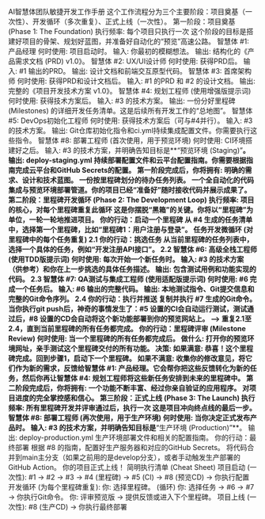 AI智慧体团队敏捷开发工作手册
这个工作流程分为三个主要阶段：项目奠基（一次性）、开发循环（多次重复）、正式上线（一次性）。
第一阶段：项目奠基 (Phase 1: The Foundation)
执行频率: 每个项目只执行一次
这个阶段的目标是搭建好项目的骨架、规划好蓝图，并准备好自动化的“预览”高速公路。
智慧体 #1: 产品经理
何时使用: 项目启动时。
输入: 你最初的模糊想法。
输出: 结构化的《产品需求文档 (PRD) v1.0》。
智慧体 #2: UX/UI设计师
何时使用: 获得PRD后。
输入: #1 输出的PRD。
输出: 设计文档和前端交互原型代码。
智慧体 #3: 首席架构师
何时使用: 获得PRD和设计文档后。
输入: #1 的PRD 和 #2 的设计文档。
输出: 完整的《项目开发技术方案 v1.0》。
智慧体 #4: 规划工程师 (使用增强版提示词)
何时使用: 获得技术方案后。
输入: #3 的技术方案。
输出: 一份分好里程碑 (Milestones) 的详细开发任务清单。这是后续所有开发工作的“总地图”。
智慧体 #5: DevOps初始化工程师
何时使用: 获得技术方案后（可与#4并行）。
输入: #3 的技术方案。
输出: Git仓库初始化指令和ci.yml持续集成配置文件。你需要执行这些指令。
智慧体 #8: 部署工程师 (首次使用，用于预览环境)
何时使用: CI环境搭建好之后。
输入: #3 的技术方案，并明确告知目标是**“预览环境 (Staging)”**。
输出: deploy-staging.yml 持续部署配置文件和云平台配置指南。你需要根据指南完成云平台和GitHub Secrets的配置。
第一阶段完成后，你将拥有:
明确的需求、设计和技术蓝图。
一份按里程碑划分的待办任务列表。
一个全自动化的代码集成与预览环境部署管道。你的项目已经“准备好”随时接收代码并展示成果了。
第二阶段：里程碑开发循环 (Phase 2: The Development Loop)
执行频率: 项目的核心，对每个里程碑重复此循环
这是你摆脱“黑箱”的关键。你将以“里程碑”为单位，一轮一轮地推进项目。
你的行动：启动一个里程碑
从 #4 生成的任务清单中，选择第一个里程碑，比如“里程碑1：用户注册与登录”。
任务开发微循环 (对里程碑中的每个任务重复)
2.1 你的行动：挑选任务
从当前里程碑的任务列表中，选择一个具体的任务，例如“开发注册API接口”。
2.2 智慧体 #6: 高级全栈工程师 (使用TDD版提示词)
何时使用: 每次开始一个新任务时。
输入: #3 的技术方案（供参考）和你在上一步挑选的具体任务描述。
输出: 包含测试用例和功能实现的代码。
2.3 智慧体 #7: QA测试与集成工程师 (使用适配版提示词)
何时使用: #6 完成一个任务后。
输入: #6 输出的完整代码。
输出: 本地测试指令、Git提交信息和完整的Git命令序列。
2.4 你的行动：执行并推送
复制并执行 #7 生成的Git命令。当你执行git push后，神奇的事情发生了：#5 设置的CI会自动运行测试，测试通过后，#8 设置的CD会自动将这个新功能部署到你的预览网站上。
--> 重复2.1至2.4，直到当前里程碑的所有任务都完成。
你的行动：里程碑评审 (Milestone Review)
何时使用: 当一个里程碑的所有任务都完成后。
做什么: 打开你的预览环境网址，亲手测试这个里程碑交付的所有功能。
决策:
如果满意: 恭喜！这个里程碑完成。回到步骤1，启动下一个里程碑。
如果不满意: 收集你的修改意见，将它们作为新的需求，反馈给智慧体 #1: 产品经理。它会帮你把这些反馈转化为新的任务，然后你再让智慧体 #4: 规划工程师将这些新任务安排到未来的里程碑中。
第二阶段完成后，你将拥有:
一个功能不断丰富、经过你亲自验证的应用程序。
对项目进度的完全掌控感和信心。
第三阶段：正式上线 (Phase 3: The Launch)
执行频率: 所有里程碑开发并评审通过后，执行一次
这是项目冲向终点线的最后一步。
智慧体 #8: 部署工程师 (再次使用，用于生产环境)
何时使用: 当你决定正式发布产品时。
输入: #3 的技术方案，并明确告知目标是**“生产环境 (Production)”**。
输出: deploy-production.yml 生产环境部署文件和相关的配置指南。
你的行动：最终部署
根据 #8 的指南，配置好生产服务器和对应的GitHub Secrets。
将代码合并到main主分支（如果之前用的是develop分支），或者手动触发生产部署的GitHub Action。
你的项目正式上线！
简明执行清单 (Cheat Sheet)
项目启动 (一次性):
#1 -> #2 -> #3 -> #4 (里程碑) -> #5 (CI) -> #8 (预览CD) -> 你执行配置
开发循环 (为每个里程碑重复):
你: 选择里程碑。
(循环) 你: 选择任务 -> #6 -> #7 -> 你执行Git命令。
你: 评审预览版 -> 提供反馈或进入下个里程碑。
项目上线 (一次性):
#8 (生产CD) -> 你执行最终部署